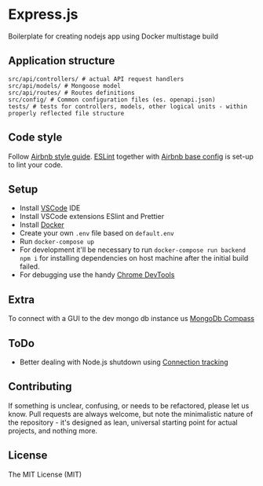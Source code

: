 # Express.js
Boilerplate for creating nodejs app using Docker multistage build

## Application structure

```
src/api/controllers/ # actual API request handlers
src/api/models/ # Mongoose model
src/api/routes/ # Routes definitions
src/config/ # Common configuration files (es. openapi.json)
tests/ # tests for controllers, models, other logical units - within properly reflected file structure
```

## Code style

Follow [Airbnb style guide](https://github.com/airbnb/javascript). [ESLint](http://eslint.org/) together with [Airbnb base config](https://www.npmjs.com/package/eslint-config-airbnb-base) is set-up to lint your code.

## Setup

- Install [VSCode](https://code.visualstudio.com/) IDE
- Install VSCode extensions ESlint and Prettier
- Install [Docker](https://docs.docker.com/install/)
- Create your own `.env` file based on `default.env`
- Run `docker-compose up`
- For development it'll be necessary to run `docker-compose run backend npm i` for installing dependencies on host machine after the initial build failed.
- For debugging use the handy [Chrome DevTools](https://chromedevtools.github.io/devtools-protocol/)

## Extra

To connect with a GUI to the dev mongo db instance us [MongoDb Compass](https://www.mongodb.com/download-center/compass)

## ToDo
- Better dealing with Node.js shutdown using [Connection tracking](https://github.com/hunterloftis/stoppable)

## Contributing

If something is unclear, confusing, or needs to be refactored, please let us know. Pull requests are always welcome, but note the minimalistic nature of the repository - it's designed as lean, universal starting point for actual projects, and nothing more.

## License

The MIT License (MIT)
